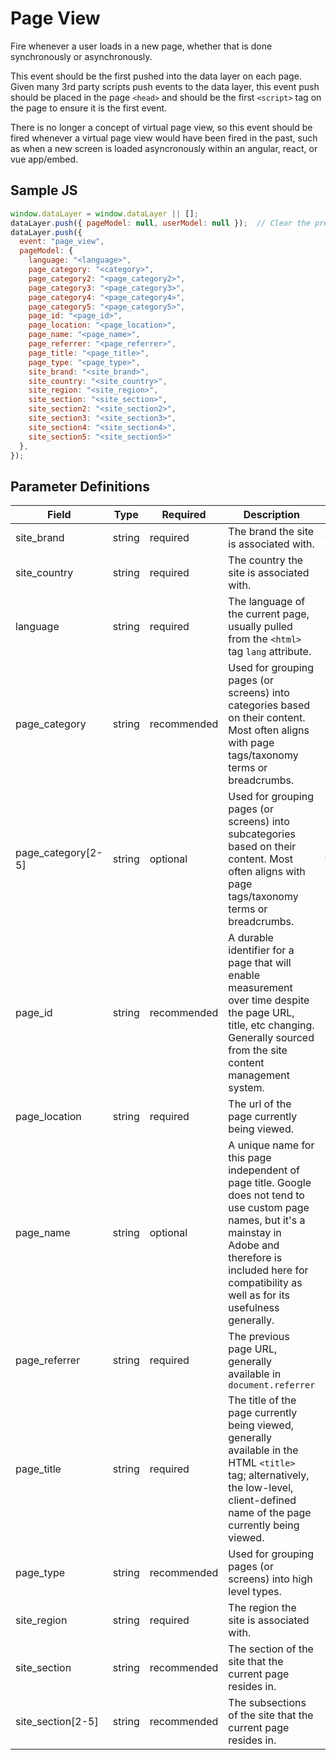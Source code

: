 # Page View

Fire whenever a user loads in a new page, whether that is done synchronously or asynchronously.

This event should be the first pushed into the data layer on each page. Given many 3rd party scripts push events to the data layer, this event push should be placed in the page `<head>` and should be the first `<script>` tag on the page to ensure it is the first event.

There is no longer a concept of virtual page view, so this event should be fired whenever a virtual page view would have been fired in the past, such as when a new screen is loaded asyncronously within an angular, react, or vue app/embed.


## Sample JS

```js
window.dataLayer = window.dataLayer || [];
dataLayer.push({ pageModel: null, userModel: null });  // Clear the previous attributes.
dataLayer.push({
  event: "page_view",
  pageModel: {
    language: "<language>",
    page_category: "<category>",
    page_category2: "<page_category2>",
    page_category3: "<page_category3>",
    page_category4: "<page_category4>",
    page_category5: "<page_category5>",
    page_id: "<page_id>",
    page_location: "<page_location>",
    page_name: "<page_name>",
    page_referrer: "<page_referrer>",
    page_title: "<page_title>",
    page_type: "<page_type>",
    site_brand: "<site_brand>",
    site_country: "<site_country>",
    site_region: "<site_region>",
    site_section: "<site_section>",
    site_section2: "<site_section2>",
    site_section3: "<site_section3>",
    site_section4: "<site_section4>",
    site_section5: "<site_section5>"
  },
});
```

## Parameter Definitions

|Field|Type|Required|Description|Example|
| --- | --- | --- | --- | --- |
|site_brand|string|required|The brand the site is associated with.|`widgetsRus`|
|site_country|string|required|The country the site is associated with.|`us`|
|language|string|required|The language of the current page, usually pulled from the `<html>` tag `lang` attribute.|`en`|
|page_category|string|recommended|Used for grouping pages (or screens) into categories based on their content. Most often aligns with page tags/taxonomy terms or breadcrumbs.|`types of widgets`|
|page_category[2-5]|string|optional|Used for grouping pages (or screens) into subcategories based on their content. Most often aligns with page tags/taxonomy terms or breadcrumbs.|`waterproof`|
|page_id|string|recommended|A durable identifier for a page that will enable measurement over time despite the page URL, title, etc changing. Generally sourced from the site content management system.|`12345`|
|page_location|string|required|The url of the page currently being viewed.|`https://www.widgets.com`|
|page_name|string|optional|A unique name for this page independent of page title. Google does not tend to use custom page names, but it's a mainstay in Adobe and therefore is included here for compatibility as well as for its usefulness generally.|`homepage`, `search results`, `product:your product goes here`|
|page_referrer|string|required|The previous page URL, generally available in `document.referrer`|`https://www.linktowidgets.com`|
|page_title|string|required|The title of the page currently being viewed, generally available in the HTML `<title>` tag; alternatively, the low-level, client-defined name of the page currently being viewed.|`homepage`, `search results`, `product:green widgets`|
|page_type|string|recommended|Used for grouping pages (or screens) into high level types.|`article`, `blog`, `homepage`, `product`|
|site_region|string|required|The region the site is associated with.|`EMEA`|
|site_section|string|recommended|The section of the site that the current page resides in.|`products`|
|site_section[2-5]|string|recommended|The subsections of the site that the current page resides in.|`digital products`|
